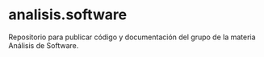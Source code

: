 # analisis.software
Repositorio para publicar código y documentación del grupo de la materia Análisis de Software.
